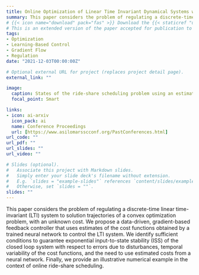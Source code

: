 ```yaml
---
title: Online Optimization of Linear Time Invariant Dynamical Systems with Cost Perception
summary: This paper considers the problem of regulating a discrete-time linear time-invariant (LTI) system to solution trajectories of a convex optimization problem, with an unknown cost. We propose a data-driven, gradient-based feedback controller that uses estimates of the cost functions obtained by a trained neural network to control the LTI system. We identify sufficient conditions to guarantee exponential input-to-state stability (ISS) of the closed loop system with respect to errors due to disturbances, temporal variability of the cost functions, and the need to use estimated costs from a neural network. Finally, we provide an illustrative numerical example in the context of online ride-share scheduling.
# {{< icon name="download" pack="fas" >}} Download the {{< staticref "uploads/arXivPaperL4DC.pdf" "newtab" >}}arXiv eprint{{< /staticref >}}.
# This is an extended version of the paper accepted for publication to the 4th Annual Learning for Dynamics and Control Conference containing proofs.
tags:
- Optimization
- Learning-Based Control
- Gradient Flow
- Regulation
date: "2021-12-03T00:00:00Z"

# Optional external URL for project (replaces project detail page).
external_link: ""

image:
  caption: States of the ride-share scheduling problem using an estimated gradient obtained via a feedforward neural network.  
  focal_point: Smart

links:
- icon: ai-arxiv
  icon_pack: ai
  name: Conference Proceedings
  url: [https://www.asilomarsscconf.org/PastConferences.html]
url_code: ""
url_pdf: ""
url_slides: ""
url_video: ""

# Slides (optional).
#   Associate this project with Markdown slides.
#   Simply enter your slide deck's filename without extension.
#   E.g. `slides = "example-slides"` references `content/slides/example-slides.md`.
#   Otherwise, set `slides = ""`.
slides: ""
---
```

This paper considers the problem of regulating a discrete-time linear time-invariant (LTI) system to solution trajectories of a convex optimization problem, with an unknown cost. We propose a data-driven, gradient-based feedback controller that uses estimates of the cost functions obtained by a trained neural network to control the LTI system. We identify sufficient conditions to guarantee exponential input-to-state stability (ISS) of the closed loop system with respect to errors due to disturbances, temporal variability of the cost functions, and the need to use estimated costs from a neural network. Finally, we provide an illustrative numerical example in the context of online ride-share scheduling.
